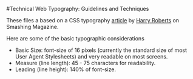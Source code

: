 #Technical Web Typography: Guidelines and Techniques

These files a based on a CSS typography [article](http://www.smashingmagazine.com/2011/03/14/technical-web-typography-guidelines-and-techniques/) by [Harry Roberts](www.smashingmagazine.com/author/harry-roberts/) on Smashing Magazine.

Here are some of the basic typographic considerations

* Basic Size: font-size of 16 pixels (currently the standard size of most User Agent Stylesheets) and very readable on most screens.
* Measure (line length): 45 - 75 characters for readability.
* Leading (line height): 140% of font-size.
